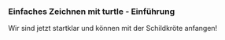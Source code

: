 ### Einfaches Zeichnen mit turtle - Einführung

Wir sind jetzt startklar und
können mit der Schildkröte anfangen!
